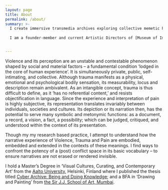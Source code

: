 ```yaml
---
layout: page
title: About
permalink: /about/
summary: >-
  I create immersive transmedia archives exploring collective memetic history through narratives of memory, identity, violence, and conflict.
  
  I am a founder-member and current Artistic Directors of [Museum of Impossible Forms](https://museumofimpossibleforms.org/), Helsinki, and working as the Artistic Producer at [mcult Media Residency ](https://www.m-cult.org/),Helsinki. I am also pursuing a Doctoral Research program at the Contemporary Art Department at [Aalto University](https://www.aalto.fi/), Helsinki.


---
```

Violence and its perception are an unstable and contestable phenomenon shaped by social and material factors – a fundamental condition ‘lodged in the core of human experience’. It is simultaneously private, public, self-intimating, and collective. Although trauma manifests as a physical, emotional and psychological bodily sensation, its measurability, locus and description remain ambivalent. As an intangible concept, trauma is thus difficult to define, as it ‘has no referential content,’ and resists objectification in language. Since the experience and interpretation of pain is highly subjective, its representation translates invariably between individuals, societies and cultures. Its depiction or its narration then, has the potential to serve many symbolic and metonymic functions: as a document, a record, a vision, a fact, a possibility; which can be judged, critiqued, and understood within the context of its presentation.

Though my my research based practice, I attempt to understand how the narrative experience of Violence, Trauma and Pain are embodied, embedded and extended in the contexts of these meanings. I find ways to confront the potency of a (post) conflict space in its basic vocabulary – to ensure narratives are not erased or rendered invisible.

 I hold a Master’s Degree in ‘Visual Cultures, Curating, and Contemporary Art’ from the [Aalto University](http://vicca.fi/), Helsinki, Finland where I published the thesis titled [Cyber Archive: Being and Doing Knowledge](https://aliakbarmehta.com/content/cyber-archive); and a BFA in ‘Drawing and Painting’ from [the Sir J.J. School of Art, Mumbai](http://www.sirjjschoolofart.in/).

